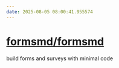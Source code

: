 ```yaml
---
date: 2025-08-05 08:00:41.955574
---
```


# [formsmd/formsmd](https://github.com/formsmd/formsmd)

build forms and surveys with minimal code
